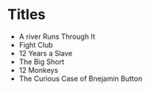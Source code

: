 # Titles

- A river Runs Through It
- Fight Club
- 12 Years a Slave
- The Big Short
- 12 Monkeys
- The Curious Case of Bnejamin Button
